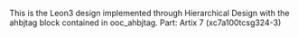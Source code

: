 This is the Leon3 design implemented through Hierarchical Design with the ahbjtag block contained in ooc_ahbjtag.
Part: Artix 7 (xc7a100tcsg324-3)